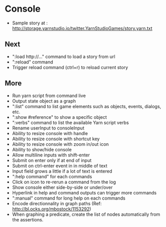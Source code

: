 
# Console

- Sample story at : http://storage.yarnstudio.io/twitter.YarnStudioGames/story.yarn.txt


## Next

- ":load http://..." command to load a story from url
- ":reload" command
- Trigger reload command (ctrl+r) to reload current story

## More

- Run yarn script from command live
- Output state object as a graph
- ":list" command to list game elements such as objects, events, dialogs, etc.
- ":show #reference" to show a specific object
- ":verbs" command to list the available Yarn script verbs
- Rename userInput to consoleInput
- Ability to resize console with handle
- Ability to resize console with shortcut key
- Ability to resize console with zoom in/out icon
- Ability to show/hide console
- Allow multiline inputs with shift-enter
- Submit on enter only if at end of input
- Submit on ctrl-enter event in in middle of text
- Input field grows a little if a lot of text is entered
- ":help command" for each commands
- Click on icon to re-rerun a command from the log
- Show console either side-by-side or under/over
- Hyperlink in help and command outputs can trigger more commands
- ":manual" command for long help on each commands
- Encode directionnality in graph paths (Ref: http://bl.ocks.org/mbostock/1153292)
- When graphing a predicate, create the list of nodes automatically from the assertions.
